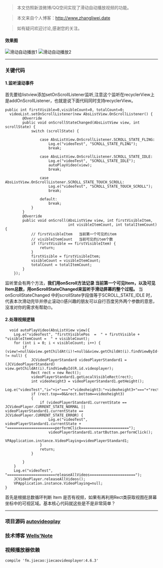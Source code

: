 > 本文仿照新浪微博/QQ空间实现了滑动自动播放视频的功能。

>本文来自个人博客：http://www.zhangliwei.date

>如有疑问欢迎讨论,感谢您的关注。

<!-- more --> 

#### 效果图
![滑动自动播放1](http://i2.buimg.com/567571/fb49b7d9d13947bf.gif)
![滑动自动播放2](http://i2.buimg.com/567571/f5c131c21ba350e1.gif)

---

### 关键代码
#### 1.监听滚动事件
首先要给listview添加setOnScrollListener监听,注意这个监听在recyclerView上是addOnScrollListener，也就是说下面代码同时支持recyclerView。

	public int firstVisible=0,visibleCount=0, totalCount=0;
	  videoList.setOnScrollListener(new AbsListView.OnScrollListener() {
            @Override
            public void onScrollStateChanged(AbsListView view, int scrollState) {
                switch (scrollState) {
                
                    case AbsListView.OnScrollListener.SCROLL_STATE_FLING:
                        Log.e("videoTest", "SCROLL_STATE_FLING");
                        break;
                        
                    case AbsListView.OnScrollListener.SCROLL_STATE_IDLE:
                        Log.e("videoTest", "SCROLL_STATE_IDLE");
                        autoPlayVideo(view);
                        break;
                        
                    case AbsListView.OnScrollListener.SCROLL_STATE_TOUCH_SCROLL:
                        Log.e("videoTest", "SCROLL_STATE_TOUCH_SCROLL");
                        break;
                        
                    default:
                        break;
                }
            }   
            @Override
            public void onScroll(AbsListView view, int firstVisibleItem,
                                 int visibleItemCount, int totalItemCount) {
                // firstVisibleItem   当前第一个可见的item
                // visibleItemCount   当前可见的item个数
                if (firstVisible == firstVisibleItem) {
                    return;
                }
                firstVisible = firstVisibleItem;
                visibleCount = visibleItemCount;
                totalCount = totalItemCount;
            }
        });
        
 监听里会有两个方法，**我们用onScroll方法记录 当前第一个可见Item，以及可见Item总数，用onScrollStateChanged来监听手滑动屏幕的整个过程。** 当onScrollStateChanged 中的scrollState字段值等于SCROLL_STATE_IDLE 时，代表本次滑动完毕并停止滚动🙄感兴趣的朋友可以自行百度另外两个参数的意思，没准对你的需求有帮助🙄。
 
 #### 2.处理视频逻辑
 	
 	  void autoPlayVideo(AbsListView view){
        Log.e("videoTest", "firstVisiblePos  =  " + firstVisible + "visibleItemCount =  " + visibleCount);
        for (int i = 0; i < visibleCount; i++) {
            if (view!=null&&view.getChildAt(i)!=null&&view.getChildAt(i).findViewById(R.id.videoplayer) != null) {
                JCVideoPlayerStandard videoPlayerStandard1 = (JCVideoPlayerStandard) view.getChildAt(i).findViewById(R.id.videoplayer);
                Rect rect = new Rect();
                videoPlayerStandard1.getLocalVisibleRect(rect);
                int videoheight3 = videoPlayerStandard1.getHeight();
                Log.e("videoTest","i="+i+"==="+"videoheight3:"+videoheight3+"==="+"rect.top:"+rect.top+"==="+"rect.bottom:"+rect.bottom);
                if (rect.top==0&&rect.bottom==videoheight3)
                {
                    if (videoPlayerStandard1.currentState == JCVideoPlayer.CURRENT_STATE_NORMAL || videoPlayerStandard1.currentState == JCVideoPlayer.CURRENT_STATE_ERROR) {
                        Log.e("videoTest", videoPlayerStandard1.currentState + "======================performClick======================");
                        videoPlayerStandard1.startButton.performClick();
                        VPApplication.instance.VideoPlaying=videoPlayerStandard1;
                    }
                    return;
                }

            }
        }
        Log.e("videoTest", "======================releaseAllVideos=====================");
        JCVideoPlayer.releaseAllVideos();
        VPApplication.instance.VideoPlaying=null;
    }
    
 首先是根据总数循环判断 Item 是否有视频，如果有再利用Rect类获取视图在屏幕坐标中的可视区域。基本核心代码就这些是不是非常简单？
 
 ----
 
### 项目源码 [autovideoplay](https://github.com/zzzlw/autovideoplayer)
### 技术博客 [Wells'Note](http://zhangliwei.date/)

### 视频播放器依赖
   	compile 'fm.jiecao:jiecaovideoplayer:4.6.3' 
 
